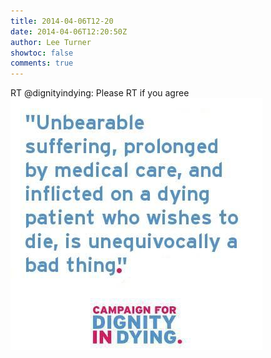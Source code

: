 ```yaml
---
title: 2014-04-06T12-20
date: 2014-04-06T12:20:50Z
author: Lee Turner
showtoc: false
comments: true
---
```


RT @dignityindying: Please RT if you agree ![](/img/x//452782983871995904-BkRre4vIMAAmsQm.jpg)

